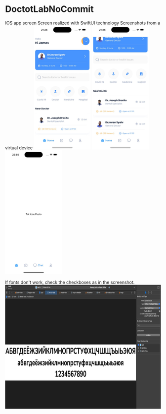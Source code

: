 # DoctotLabNoCommit
IOS app screen
Screen realized with SwiftUI technology
Screenshots from a virtual device 
<img src="assets/s1.jpg" height="400">       <img src="assets/s2.jpg" height="400">       <img src="assets/s3.jpg" height="400">

If fonts don't work, check the checkboxes as in the screenshot. 
<img src="assets/s4.jpg" height="400">
